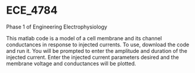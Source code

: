 ECE_4784
========

Phase 1 of Engineering Electrophysiology

This matlab code is a model of a cell membrane and its channel conductances in response to injected currents.
To use, download the code and run it. You will be prompted to enter the amplitude and duration of the injected current.
Enter the injected current parameters desired and the membrane voltage and conductances will be plotted.
